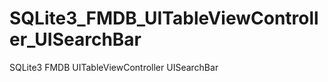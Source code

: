 SQLite3_FMDB_UITableViewController_UISearchBar
==============================================
SQLite3
FMDB
UITableViewController
UISearchBar
